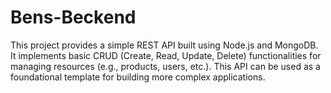 
# Bens-Beckend

This project provides a simple REST API built using Node.js and MongoDB. It implements basic CRUD (Create, Read, Update, Delete) functionalities for managing resources (e.g., products, users, etc.). This API can be used as a foundational template for building more complex applications.
